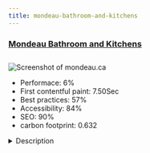 ```yaml
---
title: mondeau-bathroom-and-kitchens
---
```


<div style="height: 3rem">
  <a href="http://mondeau.ca/en/"><h3>Mondeau Bathroom and Kitchens</h3></a>
</div>
<img loading="lazy" src="/images/thumbs/mondeau.ca.jpg" alt="Screenshot of mondeau.ca" />
<ul>
  <li>Performace: 6%</li>
  <li>
    First contentful paint:
    7.50Sec
  </li>
  <li>Best practices: 57%</li>
  <li>Accessibility: 84%</li>
  <li>SEO: 90%</li>
  <li>carbon footprint: 0.632</li>
</ul>
<details>
  <summary>Description</summary>
  <p>Mondeau is a premier bathroom and kitchen boutique with 3 showrooms located in Ottawa, Ontario, Canada. Besides being a showcase for beautiful kitchen and bathroom designs customers can schedule appointments with sales staff at any of the locations through the website. Anyone can provide feedback through the website about their showroom experience. Mondeau features world class products from around the world and suppliers may have ads on the website. All Mondeau supplier sites can be viewed within the Mondeau site or a link to the supplier site. Clients and visitors can sign up for Mondeau's newsletter. This site is also a great place to get information about plumbing related topics as well as how to care for your high end bathroom and kitchen products on their FAQ page.This site is from a custom design. The template framework is Bootstrap 3. It is a multilingual site, English and French. The site makes use of SaaS forms which had to be styled to fit the look and feel of the website.

The gallery for the website is custom built. No gallery component was used for this site.

Logos of the various suppliers were styled to suit the brand of the website. This was challenging in some cases where the supplier logos did not have a black and white version.</p>
</details>

